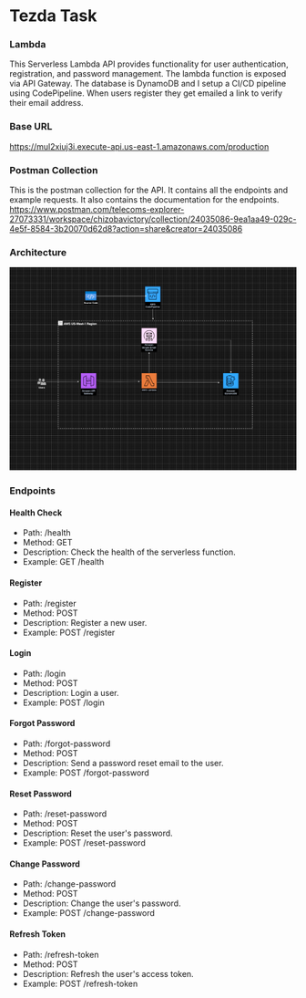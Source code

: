 # Tezda Task

### Lambda
This Serverless Lambda API provides functionality for user authentication, registration, and password management. The lambda function is exposed via API Gateway. The database is DynamoDB and I setup a CI/CD pipeline using CodePipeline. When users register they get emailed a link to verify their email address.

### Base URL
https://mul2xiuj3i.execute-api.us-east-1.amazonaws.com/production

### Postman Collection
This is the postman collection for the API. It contains all the endpoints and example requests. It also contains the documentation for the endpoints. 
https://www.postman.com/telecoms-explorer-27073331/workspace/chizobavictory/collection/24035086-9ea1aa49-029c-4e5f-8584-3b20070d62d8?action=share&creator=24035086

### Architecture
![Alt text](Tezda-architecture.drawio.png)


### Endpoints
#### Health Check
- Path: /health
- Method: GET
- Description: Check the health of the serverless function.
- Example: GET /health

#### Register
- Path: /register
- Method: POST
- Description: Register a new user.
- Example: POST /register

#### Login
- Path: /login
- Method: POST
- Description: Login a user.
- Example: POST /login

#### Forgot Password
- Path: /forgot-password
- Method: POST
- Description: Send a password reset email to the user.
- Example: POST /forgot-password

#### Reset Password
- Path: /reset-password
- Method: POST
- Description: Reset the user's password.
- Example: POST /reset-password

#### Change Password
- Path: /change-password
- Method: POST
- Description: Change the user's password.
- Example: POST /change-password

#### Refresh Token
- Path: /refresh-token
- Method: POST
- Description: Refresh the user's access token.
- Example: POST /refresh-token
